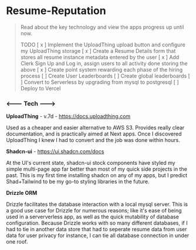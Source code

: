 # Resume-Reputation
> Read about the key technology and view the apps progress up until now.
>
> TODO
> [ x  ] Implement the UploadThing upload button and configure my UploadThing storage
> [ x  ] Create a Resume Details form that stores all resume instance metadata entered by the user
> [ x  ] Add Clerk Sign Up and Log in, assign users to all activity done storing the above
> [ x  ] Create point system rewarding each phase of the hiring process
> [   ] Create User Leaderboards
> [   ] Create global leaderboards
> [   ] Convert to Serverless by upgrading from mysql to postgresql
> [   ] Deploy to Vercel
>

<h3> <--- Tech ---></h3>

  <p> <b>UploadThing</b> - v.7d - <a href="https://docs.uploadthing.com">https://docs.uploadthing.com </a> </p>
  Used as a cheaper and easier alternative to AWS S3. Provides really clear documentation, and is practically aimed at Next apps. Once I discovered UploadThing I knew I had to   convert and the job was done within hours.
  
<p> <b>Shadcn-ui</b> - <a href="https://ui.shadcn.com/docs">https://ui.shadcn.com/docs</a></p>
At the UI's current state, shadcn-ui stock components have styled my simple multi-page app far better than most of my quick side projects in the past. This is my first time installing shadcn on any of my apps, but I predict Shad+Tailwind to be my go-to styling libraries in the future.

<p> <b>Drizzle ORM</b></p>
Drizzle facilitates the database interaction with a local mysql server. This is a good use case for Drizzle for numerous reasons; like it's ease of being used in a serververless app, as well as the quick mutability of database configuration. Because Drizzle works with so many different databases, if I had to tie in another data store that had to seperate resume data from user data for user privacy for instance, I can tie all database connection in under one roof.
